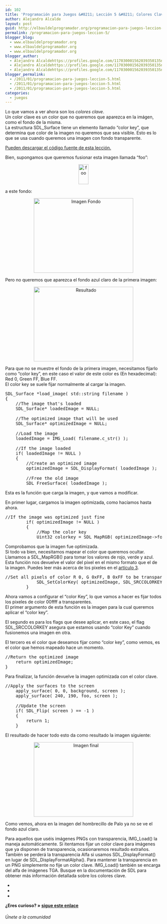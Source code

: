 ```yaml
---
id: 102
title: 'Programación para Juegos &#8211; Lección 5 &#8211; Colores Clave'
author: Alejandro Alcalde
layout: post
guid: http://elbauldelprogramador.org/programacion-para-juegos-leccion-5-colores-clave/
permalink: /programacion-para-juegos-leccion-5/
blogger_blog:
  - www.elbauldelprogramador.org
  - www.elbauldelprogramador.org
  - www.elbauldelprogramador.org
blogger_author:
  - Alejandro Alcaldehttps://profiles.google.com/117030001562039350135noreply@blogger.com
  - Alejandro Alcaldehttps://profiles.google.com/117030001562039350135noreply@blogger.com
  - Alejandro Alcaldehttps://profiles.google.com/117030001562039350135noreply@blogger.com
blogger_permalink:
  - /2011/01/programacion-para-juegos-leccion-5.html
  - /2011/01/programacion-para-juegos-leccion-5.html
  - /2011/01/programacion-para-juegos-leccion-5.html
categories:
  - juegos
---
```

<div class="icosdl">
</div>

Lo que vamos a ver ahora son los *colores clave*.  
Un color clave es un color que no queremos que aparezca en la imágen, como el fondo de la misma.  
La estructura SDL_Surface tiene un elemento llamado &#8220;color key&#8221;, que determina que color de la imagen no queremos que sea visible. Esto es lo que se usa cuando queremos una imagen con fondo transparente.

[Pueden descargar el código fuente de esta lección.][1]

Bien, supongamos que queremos fusionar esta imagen llamada &#8220;foo&#8221;:

<div class="separator" style="clear: both; text-align: center;">
  <img alt="foo" border="0" height="64" src="http://lh6.ggpht.com/_IlK2pNFFgGM/TT6FKpmp0fI/AAAAAAAAAQs/oFYGZsQzBn8/foo.jpg" width="32" />
</div>

  
<!--more-->

  
a este fondo:

<div class="separator" style="clear: both; text-align: center;">
  <img alt="Imagen Fondo" border="0" height="240" width="320" src="http://lh4.ggpht.com/_IlK2pNFFgGM/TT6FKroPMYI/AAAAAAAAAQo/oJFPpVHNsIg/background.jpg" />
</div>

Pero no queremos que aparezca el fondo azul claro de la primera imagen:

<div class="separator" style="clear: both; text-align: center;">
  <img alt="Resultado" border="0" height="240" width="320" src="http://lh4.ggpht.com/_IlK2pNFFgGM/TT6FLLUBg4I/AAAAAAAAAQ0/gS1QeS8p7PA/nokey.jpg" />
</div>

Para que no se muestre el fondo de la primera imagen, necesitamos fijarlo como &#8220;color key&#8221;, en este caso el valor de este color es (En hexadecimal): Red 0, Green FF, Blue FF.   
El color key se suele fijar normalmente al cargar la imagen.

<pre>SDL_Surface *load_image( std::string filename ) 
{
    //The image that's loaded
    SDL_Surface* loadedImage = NULL;
    
    //The optimized image that will be used
    SDL_Surface* optimizedImage = NULL;
    
    //Load the image
    loadedImage = IMG_Load( filename.c_str() );
    
    //If the image loaded
    if( loadedImage != NULL )
    {
        //Create an optimized image
        optimizedImage = SDL_DisplayFormat( loadedImage );
        
        //Free the old image
        SDL_FreeSurface( loadedImage );
</pre>

Esta es la función que carga la imagen, y que vamos a modificar.

En primer lugar, cargamos la imagen optimizada, como hacíamos hasta ahora.

<pre>//If the image was optimized just fine
        if( optimizedImage != NULL )
        {
            //Map the color key
            Uint32 colorkey = SDL_MapRGB( optimizedImage->format, 0, 0xFF, 0xFF );
</pre>

Comprobamos que la imagen fue optimizada.  
Si todo va bien, necesitamos mapear el color que queremos ocultar. Llamamos a SDL_MapRGB() para tomar los valores de rojo, verde y azul. Esta función nos devuelve el valor del pixel en el mismo formato que el de la imagen. Puedes leer más acerca de los pixeles en el [artículo 3][2].

<pre>//Set all pixels of color R 0, G 0xFF, B 0xFF to be transparent
            SDL_SetColorKey( optimizedImage, SDL_SRCCOLORKEY, colorkey );
        }
</pre>

Ahora vamos a configurar el &#8220;color Key&#8221;, lo que vamos a hacer es fijar todos los pixeles de color 00ffff a transparentes.  
El primer argumento de esta función es la imagen para la cual queremos aplicar el &#8220;color key&#8221;.

El segundo es para los flags que desee aplicar, en este caso, el flag SDL_SRCCOLORKEY asegura que estamos usando &#8220;color Key&#8221; cuando fusionemos una imagen en otra.

El tercero es el color que deseamos fijar como &#8220;color key&#8221;, como vemos, es el color que hemos mapeado hace un momento. 

<pre>//Return the optimized image
    return optimizedImage;
}
</pre>

Para finalizar, la función devuelve la imagen optimizada con el color clave.

<pre>//Apply the surfaces to the screen
    apply_surface( 0, 0, background, screen );
    apply_surface( 240, 190, foo, screen );
    
    //Update the screen
    if( SDL_Flip( screen ) == -1 )
    {
        return 1;    
    }
</pre>

El resultado de hacer todo esto da como resultado la imagen siguiente:

<div class="separator" style="clear: both; text-align: center;">
  <img alt="Imagen final" border="0" height="240" width="320" src="http://lh4.ggpht.com/_IlK2pNFFgGM/TT6FK_nKIkI/AAAAAAAAAQw/rDMnHtu9ewo/key.jpg" />
</div>

Como vemos, ahora en la imagen del hombrecillo de Palo ya no se ve el fondo azul claro.

Para aquellos que uséis imágenes PNGs con transparencia, IMG\_Load() la maneja automáticamente. Si itentamos fijar un color clave para imágenes que ya disponen de transparencia, ocasionaremos resultado extraños. También se perderá la transparencia Alfa si usamos SDL\_DisplayFormat() en lugar de SDL\_DisplayFormatAlpha(). Para mantener la transparencia en un PNG simplemente no fije un color clave. IMG\_Load() también se encarga del alfa de imágenes TGA. Busque en la documentación de SDL para obtener más información detallada sobre los colores clave.

<div class="sharedaddy">
  <div class="sd-content">
    <ul>
      <li>
        <a class="hastip" rel="nofollow" href="http://twitter.com/home?status=Programación para Juegos &#8211; Lección 5 &#8211; Colores Clave+http://elbauldelprogramador.com/programacion-para-juegos-leccion-5/+V%C3%ADa+%40elbaulp" onclick="javascript:window.open(this.href, '', 'menubar=no,toolbar=no,resizable=yes,scrollbars=yes,height=600,width=600');return false;" title="Compartir en Twitter" target="_blank"><span class="iconbox-title"><i class="icon-twitter icon-2x"></i></span></a>
      </li>
      <li>
        <a class="hastip" rel="nofollow" href="http://www.facebook.com/sharer.php?u=http://elbauldelprogramador.com/programacion-para-juegos-leccion-5/&t=Programación para Juegos &#8211; Lección 5 &#8211; Colores Clave+http://elbauldelprogramador.com/programacion-para-juegos-leccion-5/+V%C3%ADa+%40elbaulp" onclick="javascript:window.open(this.href, '', 'menubar=no,toolbar=no,resizable=yes,scrollbars=yes,height=600,width=600');return false;" title="Compartir en Facebook" target="_blank"><span class="iconbox-title"><i class="icon-facebook icon-2x"></i></span></a>
      </li>
      <li>
        <a class="hastip" rel="nofollow" href="https://plus.google.com/share?url=Programación para Juegos &#8211; Lección 5 &#8211; Colores Clave+http://elbauldelprogramador.com/programacion-para-juegos-leccion-5/+V%C3%ADa+%40elbaulp" onclick="javascript:window.open(this.href, '', 'menubar=no,toolbar=no,resizable=yes,scrollbars=yes,height=600,width=600');return false;" title="Compartir en G+" target="_blank"><span class="iconbox-title"><i class="icon-google-plus icon-2x"></i></span></a>
      </li>
    </ul>
  </div>
</div>

<span id="socialbottom" class="highlight style-2">

<p>
  <strong>¿Eres curioso? » <a onclick="javascript:_gaq.push(['_trackEvent','random','click-random']);" href="/index.php?random=1">sigue este enlace</a></strong>
</p>

<h6>
  Únete a la comunidad
</h6>

<div class="iconsc hastip" title="2240 seguidores">
  <a href="http://twitter.com/elbaulp" target="_blank"><i class="icon-twitter"></i></a>
</div>

<div class="iconsc hastip" title="2452 fans">
  <a href="http://facebook.com/elbauldelprogramador" target="_blank"><i class="icon-facebook"></i></a>
</div>

<div class="iconsc hastip" title="0 +1s">
  <a href="http://plus.google.com/+Elbauldelprogramador" target="_blank"><i class="icon-google-plus"></i></a>
</div>

<div class="iconsc hastip" title="Repositorios">
  <a href="http://github.com/algui91" target="_blank"><i class="icon-github"></i></a>
</div>

<div class="iconsc hastip" title="Feed RSS">
  <a href="http://elbauldelprogramador.com/feed" target="_blank"><i class="icon-rss"></i></a>
</div></span>

 [1]: http://lazyfoo.net/downloads/index.php?file=SDLTut_lesson05
 [2]: http://elbauldelprogramador.com/programacion-para-juegos-articulo-3-que/